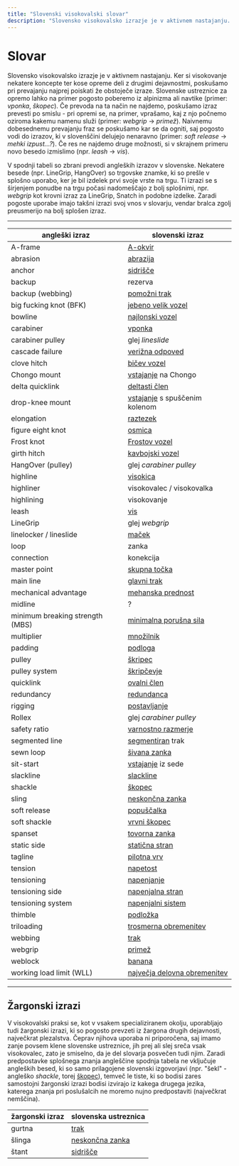 ```yaml
---
title: "Slovenski visokovalski slovar"
description: "Slovensko visokovalsko izrazje je v aktivnem nastajanju. Ker si visokovanje nekatere koncepte ter kose opreme deli z drugimi dejavnostmi, poskušamo pri prevajanju najprej poiskati že obstoječe izraze."
---
```


# Slovar

Slovensko visokovalsko izrazje je v aktivnem nastajanju. Ker si visokovanje nekatere koncepte ter kose opreme deli z drugimi dejavnostmi, poskušamo pri prevajanju najprej poiskati že obstoječe izraze. Slovenske ustreznice za opremo lahko na primer pogosto poberemo iz alpinizma ali navtike (primer: _vponka_, _škopec_). Če prevoda na ta način ne najdemo, poskušamo izraz prevesti po smislu - pri opremi se, na primer, vprašamo, kaj z njo počnemo oziroma kakemu namenu služi (primer: _webgrip_ -> _primež_). Naivnemu dobesednemu prevajanju fraz se poskušamo kar se da ogniti, saj pogosto vodi do izrazov, ki v slovenščini delujejo nenaravno (primer: _soft release_ -> _mehki izpust...?_). Če res ne najdemo druge možnosti, si v skrajnem primeru novo besedo izmislimo (npr. _leash_ -> _vis_).

V spodnji tabeli so zbrani prevodi angleških izrazov v slovenske. Nekatere besede (npr. LineGrip, HangOver) so trgovske znamke, ki so prešle v splošno uporabo, ker je bil izdelek prvi svoje vrste na trgu. Ti izrazi se s širjenjem ponudbe na trgu počasi nadomeščajo z bolj splošnimi, npr. _webgrip_ kot krovni izraz za LineGrip, Snatch in podobne izdelke. Zaradi pogoste uporabe imajo takšni izrazi svoj vnos v slovarju, vendar bralca zgolj preusmerijo na bolj splošen izraz.

---

| angleški izraz                  | slovenski izraz                                              |
| ------------------------------- | ------------------------------------------------------------ |
| A-frame                         | [A-okvir](a-okvir)                                           |
| abrasion                        | [abrazija](abrazija)                                         |
| anchor                          | [sidrišče](sidrisce)                                         |
| backup                          | rezerva                                                      |
| backup (webbing)                | [pomožni trak](pomozni-trak)                                 |
| big fucking knot (BFK)          | [jebeno velik vozel](jebeno-velik-vozel)                     |
| bowline                         | [najlonski vozel](najlonski-vozel)                           |
| carabiner                       | [vponka](vponka)                                             |
| carabiner pulley                | glej _lineslide_                                             |
| cascade failure                 | [verižna odpoved](verizna-odpoved)                           |
| clove hitch                     | [bičev vozel](bicev-vozel)                                   |
| Chongo mount                    | [vstajanje](vstajanje) na Chongo                             |
| delta quicklink                 | [deltasti člen](deltasti-clen)                               |
| drop-knee mount                 | [vstajanje](vstajanje) s spuščenim kolenom                   |
| elongation                      | [raztezek](raztezek)                                         |
| figure eight knot               | [osmica](osmica)                                             |
| Frost knot                      | [Frostov vozel](frostov-vozel)                               |
| girth hitch                     | [kavbojski vozel](kavbojski-vozel)                           |
| HangOver (pulley)               | glej _carabiner pulley_                                      |
| highline                        | [visokica](visokica)                                         |
| highliner                       | visokovalec / visokovalka                                    |
| highlining                      | visokovanje                                                  |
| leash                           | [vis](vis)                                                   |
| LineGrip                        | glej _webgrip_                                               |
| linelocker / lineslide          | [maček](macek)                                               |
| loop                            | zanka                                                        |
| connection                      | konekcija                                                    |
| master point                    | [skupna točka](skupna-tocka)                                 |
| main line                       | [glavni trak](glavni-trak)                                   |
| mechanical advantage            | [mehanska prednost](mehanska-prednost)                       |
| midline                         | ?                                                            |
| minimum breaking strength (MBS) | [minimalna porušna sila](minimalna-porusna-sila)             |
| multiplier                      | [množilnik](mnozilnik)                                       |
| padding                         | [podloga](podloga)                                           |
| pulley                          | [škripec](skripec)                                           |
| pulley system                   | [škripčevje](napenjalni-sistem)                              |
| quicklink                       | [ovalni člen](ovalni-clen)                                   |
| redundancy                      | [redundanca](redundanca)                                     |
| rigging                         | [postavljanje](postavljanje)                                 |
| Rollex                          | glej _carabiner pulley_                                      |
| safety ratio                    | [varnostno razmerje](varnostno-razmerje)                     |
| segmented line                  | [segmentiran](segmentiranje) trak                            |
| sewn loop                       | [šivana zanka](sivana-zanka)                                 |
| sit-start                       | [vstajanje](vstajanje) iz sede                               |
| slackline                       | [slackline](slackline)                                       |
| shackle                         | [škopec](skopec)                                             |
| sling                           | [neskončna zanka](neskoncna-zanka)                           |
| soft release                    | [popuščalka](popuscalka)                                     |
| soft shackle                    | [vrvni škopec](vrvni-skopec)                                 |
| spanset                         | [tovorna zanka](tovorna-zanka)                               |
| static side                     | [statična stran](staticna-stran)                             |
| tagline                         | [pilotna vrv](pilotna-vrv)                                   |
| tension                         | [napetost](napetost)                                         |
| tensioning                      | [napenjanje](napenjanje)                                     |
| tensioning side                 | [napenjalna stran](napenjalna-stran)                         |
| tensioning system               | [napenjalni sistem](napenjalni-sistem)                       |
| thimble                         | [podložka](podlozka)                                         |
| triloading                      | [trosmerna obremenitev](trosmerna-obremenitev)               |
| webbing                         | [trak](trak)                                                 |
| webgrip                         | [primež](primez)                                             |
| weblock                         | [banana](banana)                                             |
| working load limit (WLL)        | [največja delovna obremenitev](najvecja-delovna-obremenitev) |

---

## Žargonski izrazi

V visokovalski praksi se, kot v vsakem specializiranem okolju, uporabljajo tudi žargonski izrazi, ki so pogosto prevzeti iz žargona drugih dejavnosti, največkrat plezalstva. Čeprav njihova uporaba ni priporočena, saj imamo zanje povsem klene slovenske ustreznice, jih prej ali slej sreča vsak visokovalec, zato je smiselno, da je del slovarja posvečen tudi njim. Zaradi predpostavke splošnega znanja angleščine spodnja tabela ne vključuje angleških besed, ki so samo prilagojene slovenski izgovorjavi (npr. "šekl" - angleško _shackle_, torej [škopec](skopec)), temveč le tiste, ki so bodisi zares samostojni žargonski izrazi bodisi izvirajo iz kakega drugega jezika, katerega znanja pri poslušalcih ne moremo nujno predpostaviti (največkrat nemščina).

| žargonski izraz | slovenska ustreznica               |
| --------------- | ---------------------------------- |
| gurtna          | [trak](trak)                       |
| šlinga          | [neskončna zanka](neskoncna-zanka) |
| štant           | [sidrišče](sidrisce)               |

